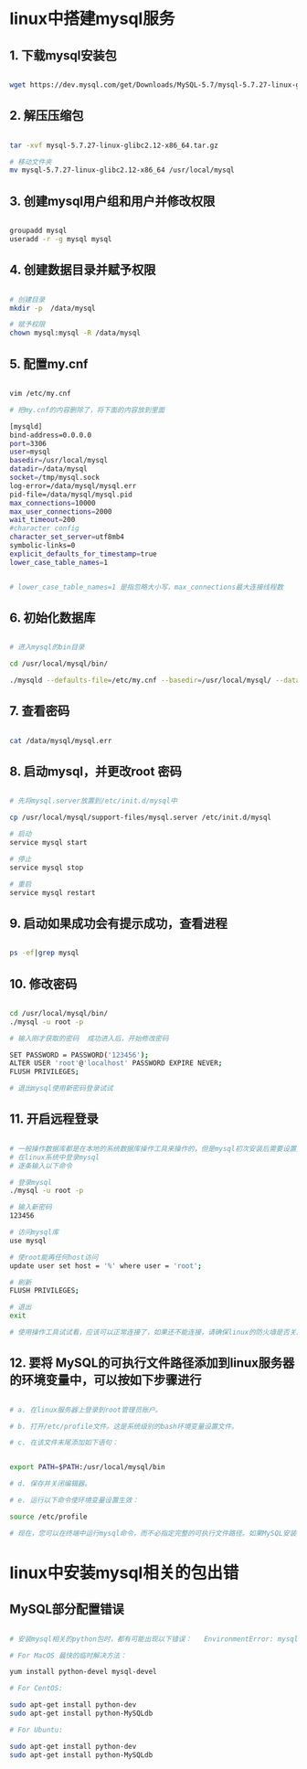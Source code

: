 
# linux中搭建mysql服务

## 1. 下载mysql安装包

```sh

wget https://dev.mysql.com/get/Downloads/MySQL-5.7/mysql-5.7.27-linux-glibc2.12-x86_64.tar.gz

```


## 2. 解压压缩包

```sh

tar -xvf mysql-5.7.27-linux-glibc2.12-x86_64.tar.gz

# 移动文件夹
mv mysql-5.7.27-linux-glibc2.12-x86_64 /usr/local/mysql

```


## 3. 创建mysql用户组和用户并修改权限

```sh

groupadd mysql
useradd -r -g mysql mysql

```


## 4. 创建数据目录并赋予权限

```sh

# 创建目录
mkdir -p  /data/mysql

# 赋予权限            
chown mysql:mysql -R /data/mysql  

```


## 5. 配置my.cnf

```sh

vim /etc/my.cnf

# 把my.cnf的内容删除了，将下面的内容放到里面

[mysqld]
bind-address=0.0.0.0
port=3306
user=mysql
basedir=/usr/local/mysql
datadir=/data/mysql
socket=/tmp/mysql.sock
log-error=/data/mysql/mysql.err
pid-file=/data/mysql/mysql.pid
max_connections=10000
max_user_connections=2000
wait_timeout=200
#character config
character_set_server=utf8mb4
symbolic-links=0
explicit_defaults_for_timestamp=true
lower_case_table_names=1


# lower_case_table_names=1 是指忽略大小写，max_connections最大连接线程数
```


## 6. 初始化数据库

```sh

# 进入mysql的bin目录

cd /usr/local/mysql/bin/

./mysqld --defaults-file=/etc/my.cnf --basedir=/usr/local/mysql/ --datadir=/data/mysql/ --user=mysql --initialize

```


## 7. 查看密码

```sh

cat /data/mysql/mysql.err

```


## 8. 启动mysql，并更改root 密码

```sh

# 先将mysql.server放置到/etc/init.d/mysql中

cp /usr/local/mysql/support-files/mysql.server /etc/init.d/mysql

# 启动
service mysql start

# 停止
service mysql stop

# 重启
service mysql restart

```


## 9. 启动如果成功会有提示成功，查看进程

```sh

ps -ef|grep mysql

```


## 10. 修改密码

```sh

cd /usr/local/mysql/bin/
./mysql -u root -p

# 输入刚才获取的密码  成功进入后，开始修改密码

SET PASSWORD = PASSWORD('123456');
ALTER USER 'root'@'localhost' PASSWORD EXPIRE NEVER;
FLUSH PRIVILEGES;

# 退出mysql使用新密码登录试试

```


## 11. 开启远程登录

```sh

# 一般操作数据库都是在本地的系统数据库操作工具来操作的，但是mysql初次安装后需要设置允许远程登录操作
# 在linux系统中登录mysql
# 逐条输入以下命令

# 登录mysql
./mysql -u root -p

# 输入新密码
123456

# 访问mysql库
use mysql

# 使root能再任何host访问                                           
update user set host = '%' where user = 'root';   

# 刷新   
FLUSH PRIVILEGES;

# 退出   
exit                                    

# 使用操作工具试试看，应该可以正常连接了，如果还不能连接，请确保linux的防火墙是否关闭，3306端口是否开启

```


## 12. 要将 MySQL的可执行文件路径添加到linux服务器的环境变量中，可以按如下步骤进行

```sh

# a. 在linux服务器上登录到root管理员账户。

# b. 打开/etc/profile文件。这是系统级别的bash环境变量设置文件。

# c. 在该文件末尾添加如下语句：


export PATH=$PATH:/usr/local/mysql/bin

# d. 保存并关闭编辑器。

# e. 运行以下命令使环境变量设置生效：

source /etc/profile

# 现在，您可以在终端中运行mysql命令，而不必指定完整的可执行文件路径。如果MySQL安装在非标准目录下，请将上述路径更改为相应的目录路径。

```


# linux中安装mysql相关的包出错

## MySQL部分配置错误

```sh

# 安装mysql相关的python包时，都有可能出现以下错误：   EnvironmentError: mysql_config not found

# For MacOS 最快的临时解决方法：

yum install python-devel mysql-devel

# For CentOS:  

sudo apt-get install python-dev
sudo apt-get install python-MySQLdb

# For Ubuntu:

sudo apt-get install python-dev
sudo apt-get install python-MySQLdb

```